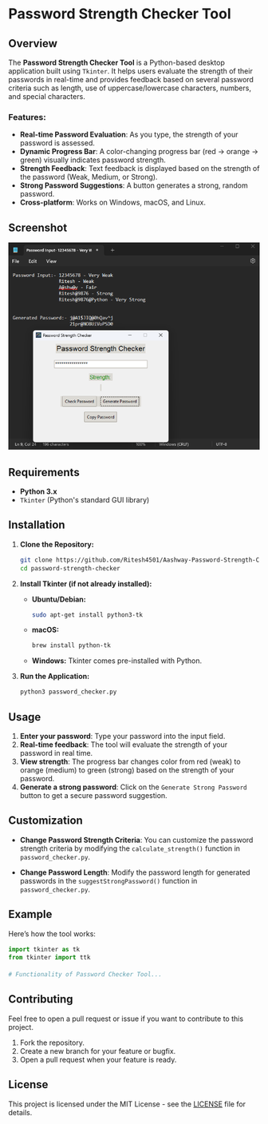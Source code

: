 
# Password Strength Checker Tool

## Overview
The **Password Strength Checker Tool** is a Python-based desktop application built using `Tkinter`. It helps users evaluate the strength of their passwords in real-time and provides feedback based on several password criteria such as length, use of uppercase/lowercase characters, numbers, and special characters.

### Features:
- **Real-time Password Evaluation**: As you type, the strength of your password is assessed.
- **Dynamic Progress Bar**: A color-changing progress bar (red -> orange -> green) visually indicates password strength.
- **Strength Feedback**: Text feedback is displayed based on the strength of the password (Weak, Medium, or Strong).
- **Strong Password Suggestions**: A button generates a strong, random password.
- **Cross-platform**: Works on Windows, macOS, and Linux.

## Screenshot
![Password Strength Checker Tool](./output.png)

## Requirements
- **Python 3.x** 
- `Tkinter` (Python's standard GUI library)

## Installation

1. **Clone the Repository:**

   ```bash
   git clone https://github.com/Ritesh4501/Aashway-Password-Strength-Checker.git
   cd password-strength-checker
   ```

2. **Install Tkinter (if not already installed):**

   - **Ubuntu/Debian:**
     ```bash
     sudo apt-get install python3-tk
     ```
   - **macOS:**
     ```bash
     brew install python-tk
     ```
   - **Windows:**
     Tkinter comes pre-installed with Python.

3. **Run the Application:**

   ```bash
   python3 password_checker.py
   ```

## Usage

1. **Enter your password**: Type your password into the input field.
2. **Real-time feedback**: The tool will evaluate the strength of your password in real time.
3. **View strength**: The progress bar changes color from red (weak) to orange (medium) to green (strong) based on the strength of your password.
4. **Generate a strong password**: Click on the `Generate Strong Password` button to get a secure password suggestion.

## Customization

- **Change Password Strength Criteria**: 
   You can customize the password strength criteria by modifying the `calculate_strength()` function in `password_checker.py`.
   
- **Change Password Length**:
   Modify the password length for generated passwords in the `suggestStrongPassword()` function in `password_checker.py`.

## Example

Here’s how the tool works:

```python
import tkinter as tk
from tkinter import ttk

# Functionality of Password Checker Tool...
```

## Contributing
Feel free to open a pull request or issue if you want to contribute to this project.

1. Fork the repository.
2. Create a new branch for your feature or bugfix.
3. Open a pull request when your feature is ready.

## License
This project is licensed under the MIT License - see the [LICENSE](LICENSE) file for details.